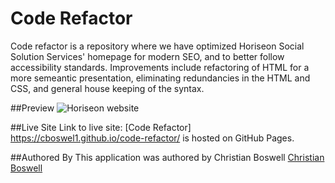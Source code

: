 # Code Refactor

Code refactor is a repository where we have optimized Horiseon Social Solution Services' homepage for modern SEO, and to better follow accessibility standards. Improvements include refactoring of HTML for a more semeantic presentation, eliminating redundancies in the HTML and CSS, and general house keeping of the syntax. 

##Preview 
![Horiseon website](/assets/images/screenshot.png)

##Live Site
Link to live site: [Code Refactor] https://cboswel1.github.io/code-refactor/ is hosted on GitHub Pages. 

##Authored By
This application was authored by Christian Boswell [Christian Boswell](https://github.com/cboswel1)